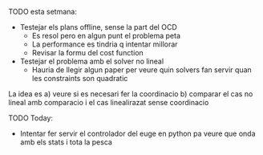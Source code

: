 TODO esta setmana: 

* Testejar els plans offline, sense la part del OCD 
  * Es resol pero en algun punt el problema peta 
  * La performance es tindria q intentar millorar
  * Revisar la formu del cost function
* Testejar el problema amb el solver no lineal
  * Hauria de llegir algun paper per veure quin solvers fan servir quan les constraints son quadratic

La idea es a) veure si es necesari fer la coordinacio b) comparar el cas no lineal amb comparacio i el cas linealirazat sense coordinacio

TODO Today: 

* Intentar fer servir el controlador del euge en python pa veure que onda amb els stats i tota la pesca